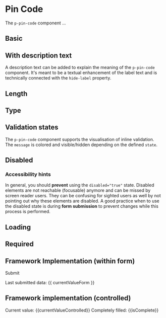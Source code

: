 # Pin Code

The `p-pin-code` component ...

<TableOfContents></TableOfContents>

## Basic

<Playground :markup="hideLabelMarkup" :config="config">
  <SelectOptions v-model="hideLabel" :values="hideLabels" name="hideLabel"></SelectOptions>
</Playground>

## With description text

A description text can be added to explain the meaning of the `p-pin-code` component. It's meant to be a textual
enhancement of the label text and is technically connected with the `hide-label` property.

<Playground :markup="withDescriptionText" :config="config"></Playground>

## Length

<Playground :markup="lengthMarkup" :config="config">
  <SelectOptions v-model="length" :values="lengths"></SelectOptions>
</Playground>

## Type

<Playground :markup="typeMarkup" :config="config">
  <SelectOptions v-model="type" :values="types"></SelectOptions>
</Playground>

## Validation states

The `p-pin-code` component supports the visualisation of inline validation. The `message` is colored and visible/hidden
depending on the defined `state`.

<Playground :markup="stateMarkup" :config="config">
  <SelectOptions v-model="state" :values="states" name="state"></SelectOptions>
</Playground>

## Disabled

<Playground :markup="disabledMarkup" :config="config"></Playground>

### <A11yIcon></A11yIcon> Accessibility hints

In general, you should **prevent** using the `disabled="true"` state. Disabled elements are not reachable (focusable)
anymore and can be missed by screen reader users. They can be confusing for sighted users as well by not pointing out
why these elements are disabled. A good practice when to use the disabled state is during **form submission** to prevent
changes while this process is performed.

## Loading

<Playground :markup="loadingMarkup" :config="config"></Playground>

## Required

<Playground :markup="requiredMarkup" :config="config"></Playground>

## Framework Implementation (within form)

<Playground :frameworkMarkup="formExample" :config="{ ...config, withoutDemo: true }">
<form @submit.prevent="onSubmit" >
  <p-pin-code :theme="theme" label="Some Label" name="pin-code"></p-pin-code>
  <p-button type="submit" style="margin: 1rem 0">Submit</p-button>
</form>
  <p-text :theme="theme">Last submitted data: {{ currentValueForm }}</p-text>
</Playground>

## Framework implementation (controlled)

<Playground :frameworkMarkup="eventHandlingExample" :config="{ ...config, withoutDemo: true }">
  <p-pin-code :theme="theme" label="Some Label" :legth="length" @update="(e) => {
    currentValueControlled = e.detail;
    isComplete = e.target.value.length === length;
  }"></p-pin-code>
  <p-text :theme="theme" style="margin: 1rem 0">Current value: {{currentValueControlled}}</p-text>
  <p-text :theme="theme">Completely filled: {{isComplete}}</p-text>
</Playground>

<script lang="ts">
import Vue from 'vue';
import Component from 'vue-class-component';
import { getPinCodeCodeSamples } from '@porsche-design-system/shared';
import { FORM_STATES } from '../../utils';
import { PIN_CODE_LENGTHS } from './pin-code-utils';
import { getAnchorLink } from '@/utils';
 
@Component
export default class Code extends Vue {
  config = { themeable: true };
  eventHandlingUrl = getAnchorLink('event-handling');

  hideLabel = false;
  hideLabels = [false, true, '{ base: true, l: false }'];
  get hideLabelMarkup() {
    return `<p-pin-code label="Some label" hide-label="${this.hideLabel}"></p-pin-code>`;
  }

  withDescriptionText = `<p-pin-code label="Some label" description="Some description"></p-pin-code>`

  length = 4;
  lengths = PIN_CODE_LENGTHS;
  get lengthMarkup() {
    return `<p-pin-code label="Some label" length="${this.length}"></p-pin-code>`;
  }

  type = 'number';
  types = ['number', 'password'];
  get typeMarkup() {
    return `<p-pin-code label="Some label" type="${this.type}"></p-pin-code>`;
  }

  state = 'error';
  states = FORM_STATES;
  get stateMarkup() {
    const attr = `message="${this.state !== 'none' ? `Some ${this.state} validation message.` : ''}"`;
    return `<p-pin-code label="Some label" state="${this.state}"  ${attr}></p-pin-code>`;
  }

  disabledMarkup = `<p-pin-code label="Some label" disabled="true"></p-pin-code>`;

  loadingMarkup = `<p-pin-code label="Some label" loading="true"></p-pin-code>`;

  requiredMarkup = `<p-pin-code label="Some label" required="true"></p-pin-code>`;

  length=4;
  currentValueControlled = '';
  isComplete = false;
  eventHandlingExample = getPinCodeCodeSamples('example-controlled');

  currentValueForm = 'none';
  formExample = getPinCodeCodeSamples('default');
  onSubmit(e) {
    const formData = new FormData(e.target);
    this.currentValueForm = Array.from(formData.values()).join(', ') || 'none';
  }



  get theme(): Theme {
    return this.$store.getters.theme;
  }
}
</script>

